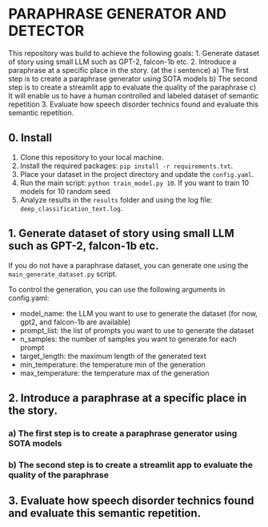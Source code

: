 # PARAPHRASE GENERATOR AND DETECTOR

This repository was build to achieve the following goals:
    1. Generate dataset of story using small LLM such as GPT-2, falcon-1b etc.
    2. Introduce a paraphrase at a specific place in the story. (at the i sentence)
        a) The first step is to create a paraphrase generator using SOTA models
        b) The second step is to create a streamlit app to evaluate the quality of the paraphrase
        c) It will enable us to have a human controlled and labeled dataset of semantic repetition
    3. Evaluate how speech disorder technics found and evaluate this semantic repetition.  


## 0. Install

1. Clone this repository to your local machine.
2. Install the required packages: `pip install -r requirements.txt`.
3. Place your dataset in the project directory and update the `config.yaml`.
4. Run the main script: `python train_model.py 10`. If you want to train 10 models  for 10 random seed
5. Analyze results in the `results` folder and using the log file: `deep_classification_text.log`.

## 1. Generate dataset of story using small LLM such as GPT-2, falcon-1b etc.

If you do not have a paraphrase dataset, you can generate one using the `main_generate_dataset.py` script.

To control the generation, you can use the following arguments in config.yaml:

- model_name: the LLM you want to use to generate the dataset (for now, gpt2, and falcon-1b are available)
- prompt_list: the list of prompts you want to use to generate the dataset
- n_samples: the number of samples you want to generate for each prompt
- target_length: the maximum length of the generated text
- min_temperature: the temperature min of the generation
- max_temperature: the temperature max of the generation


## 2. Introduce a paraphrase at a specific place in the story. 


### a) The first step is to create a paraphrase generator using SOTA models


### b) The second step is to create a streamlit app to evaluate the quality of the paraphrase


## 3. Evaluate how speech disorder technics found and evaluate this semantic repetition.



